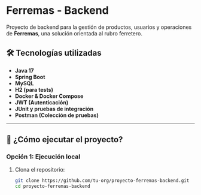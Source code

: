 # Ferremas - Backend

Proyecto de backend para la gestión de productos, usuarios y operaciones de **Ferremas**, una solución orientada al rubro ferretero.

## 🛠️ Tecnologías utilizadas

- **Java 17**
- **Spring Boot**
- **MySQL**
- **H2 (para tests)**
- **Docker & Docker Compose**
- **JWT (Autenticación)**
- **JUnit y pruebas de integración**
- **Postman (Colección de pruebas)**

---

## 🚀 ¿Cómo ejecutar el proyecto?

### Opción 1: Ejecución local

1. Clona el repositorio:
   ```bash
   git clone https://github.com/tu-org/proyecto-ferremas-backend.git
   cd proyecto-ferremas-backend
